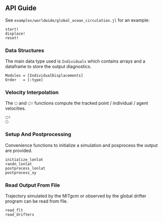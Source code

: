
## API Guide

See `examples/worldwide/global_ocean_circulation.jl` for an example:

```@docs
start!
displace!
reset!
```

### Data Structures

The main data type used is `Individuals` which contains arrays and a dataframe to store the output diagnostics.

```@autodocs
Modules = [IndividualDisplacements]
Order   = [:type]
```

### Velocity Interpolation

The `⬡` and `⬡!` functions compute the tracked point / individual / agent velocities. 

```@docs
⬡!
⬡
```

### Setup And Postprocessing 

Convenience functions to initialize a simulation and posprocess the output are provided. 

```@docs
initialize_lonlat
randn_lonlat
postprocess_lonlat
postprocess_xy
```

### Read Output From File 

Trajectory simulated by the MITgcm or observed by the global drifter program can be read from file.

```@docs
read_flt
read_drifters
```
